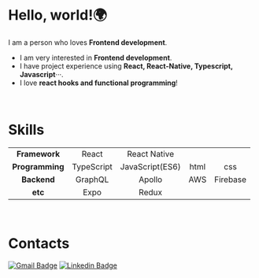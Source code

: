 # Hello, world!🌍

I am a person who loves **Frontend development**.

- I am very interested in **Frontend development**.
- I have project experience using **React, React-Native, Typescript, Javascript**···.
- I love **react hooks and functional programming**!

<br/>

# Skills

|                 |            |                 |      |          |
| :-------------: | :--------: | :-------------: | :--: | :------: |
|  **Framework**  |   React    |  React Native   |      |          |
| **Programming** | TypeScript | JavaScript(ES6) | html |   css    |
|   **Backend**   |  GraphQL   |     Apollo      | AWS  | Firebase |
|     **etc**     |    Expo    |      Redux      |      |          |

<br/>

# Contacts

[![Gmail Badge](https://img.shields.io/badge/Gmail-d14836?style=flat-square&logo=Gmail&logoColor=white&link=mailto:leeesangheee@gmail.com)](mailto:leeesangheee@gmail.com) [![Linkedin Badge](https://img.shields.io/badge/-LinkedIn-blue?style=flat-square&logo=Linkedin&logoColor=white&link=https://www.linkedin.com/in/sanghee-lee-52ba5a1a8)](https://www.linkedin.com/in/sanghee-lee-52ba5a1a8)
